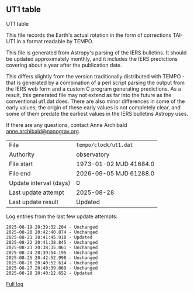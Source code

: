 
## UT1 table

UT1 table

This file records the Earth's actual rotation in the form of
corrections TAI-UT1 in a format readable by TEMPO.

This file is generated from Astropy's parsing of the IERS
bulletins. It should be updated approximately monthly, and it
includes the IERS predictions covering about a year after the
publication date.

This differs slightly from the version traditionally distributed
with TEMPO - that is generated by a combination of a perl script
parsing the output from the IERS web form and a custom C program
generating predictions. As a result, this generated file may not
extend as far into the future as the conventional ut1.dat does.
There are also minor differences in some of the early values; the
origin of these early values is not completely clear, and some of
them predate the earliest values in the IERS bulletins Astropy uses.

If there are any questions, contact Anne Archibald
<anne.archibald@nanograv.org>.

|     |     |
|:--- |:--- |
| File | `tempo/clock/ut1.dat` |
| Authority | observatory |
| File start | 1973-01-02 MJD 41684.0 |
| File end | 2026-09-05 MJD 61288.0 |
| Update interval (days) | 0 |
| Last update attempt | 2025-08-28 |
| Last update result | Updated |

Log entries from the last few update attempts:
```
2025-08-19 20:39:32.204 - Unchanged
2025-08-20 20:42:40.874 - Unchanged
2025-08-21 20:41:45.910 - Updated
2025-08-22 20:41:38.845 - Unchanged
2025-08-23 20:38:35.061 - Unchanged
2025-08-24 20:39:54.195 - Unchanged
2025-08-25 20:42:52.998 - Unchanged
2025-08-26 20:40:52.614 - Unchanged
2025-08-27 20:40:39.069 - Unchanged
2025-08-28 20:40:12.652 - Updated
```
[Full log](https://raw.githubusercontent.com/ipta/pulsar-clock-corrections/main/log/tempo/clock/ut1.dat.log)
